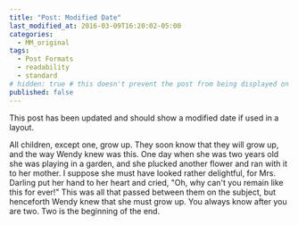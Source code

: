 ```yaml
---
title: "Post: Modified Date"
last_modified_at: 2016-03-09T16:20:02-05:00
categories:
  - MM_original
tags:
  - Post Formats
  - readability
  - standard
# hidden: true # this doesn't prevent the post from being displayed on the pages by category or by tags
published: false
---
```


This post has been updated and should show a modified date if used in a layout.

All children, except one, grow up. They soon know that they will grow up, and the way Wendy knew was this. One day when she was two years old she was playing in a garden, and she plucked another flower and ran with it to her mother. I suppose she must have looked rather delightful, for Mrs. Darling put her hand to her heart and cried, "Oh, why can't you remain like this for ever!" This was all that passed between them on the subject, but henceforth Wendy knew that she must grow up. You always know after you are two. Two is the beginning of the end.